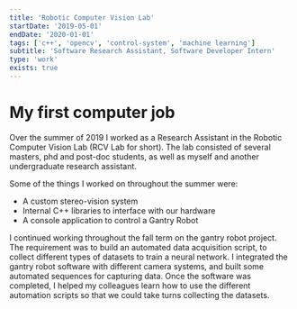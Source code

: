 ```yaml
---
title: 'Robotic Computer Vision Lab'
startDate: '2019-05-01'
endDate: '2020-01-01'
tags: ['c++', 'opencv', 'control-system', 'machine learning']
subtitle: 'Software Research Assistant, Software Developer Intern'
type: 'work'
exists: true
---
```


# My first computer job
Over the summer of 2019 I worked as a Research Assistant in the Robotic Computer Vision Lab (RCV Lab for short). 
The lab consisted of several masters, phd and post-doc students, as well as myself and another undergraduate research assistant. 

Some of the things I worked on throughout the summer were: 
- A custom stereo-vision system
- Internal C++ libraries to interface with our hardware
- A console application to control a Gantry Robot

I continued working throughout the fall term on the gantry robot project. The requirement was to build an automated data acquisition script, to collect different types of datasets to train a neural network. 
I integrated the gantry robot software with different camera systems, and built some automated sequences for capturing data. Once the software was completed, I helped my colleagues learn how to use the different automation scripts so that we could take turns collecting the datasets. 
